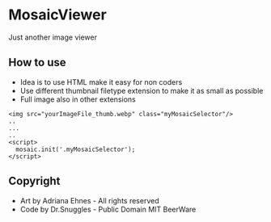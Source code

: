 # MosaicViewer
Just another image viewer

## How to use
- Idea is to use HTML make it easy for non coders
- Use different thumbnail filetype extension to make it as small as possible
- Full image also in other extensions

```
<img src="yourImageFile_thumb.webp" class="myMosaicSelector"/>
..
...
..
<script>
  mosaic.init('.myMosaicSelector');
</script>
```

## Copyright
- Art by Adriana Ehnes - All rights reserved
- Code by Dr.Snuggles - Public Domain MIT BeerWare
